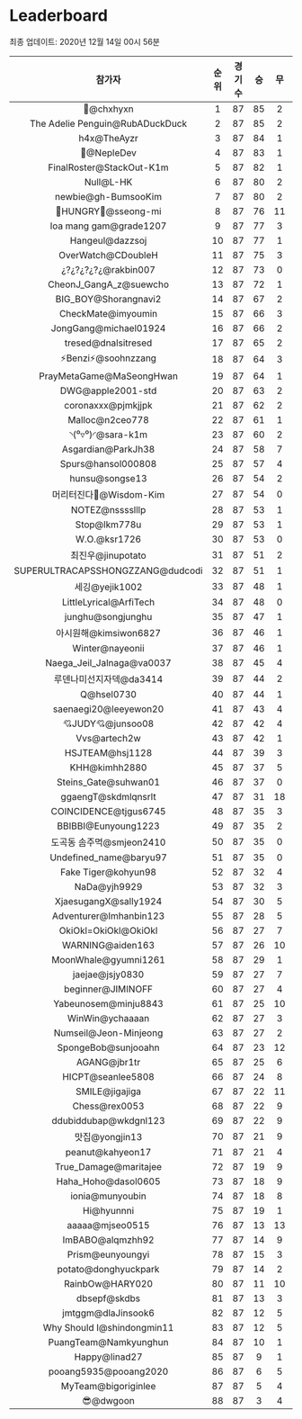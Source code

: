 # Leaderboard
최종 업데이트: 2020년 12월 14일 00시 56분




| 참가자 | 순위 | 경기수 | 승 | 무 | 패 | 승점 |
|:---:|:---:|:---:|:---:|:---:|:---:|:---:|
| 👑@chxhyxn | 1 | 87 | 85 | 2 | 0 | 257 |
| The Adelie Penguin@RubADuckDuck | 2 | 87 | 85 | 2 | 0 | 257 |
| h4x@TheAyzr | 3 | 87 | 84 | 1 | 2 | 253 |
| 🥈@NepleDev | 4 | 87 | 83 | 1 | 3 | 250 |
| FinalRoster@StackOut-K1m | 5 | 87 | 82 | 1 | 4 | 247 |
| Null@L-HK | 6 | 87 | 80 | 2 | 5 | 242 |
| newbie@gh-BumsooKim | 7 | 87 | 80 | 2 | 5 | 242 |
| 🍗HUNGRY🍗@sseong-mi | 8 | 87 | 76 | 11 | 0 | 239 |
| loa mang gam@grade1207 | 9 | 87 | 77 | 3 | 7 | 234 |
| Hangeul@dazzsoj | 10 | 87 | 77 | 1 | 9 | 232 |
| OverWatch@CDoubleH | 11 | 87 | 75 | 3 | 9 | 228 |
| ¿?¿?¿?¿?¿@rakbin007 | 12 | 87 | 73 | 0 | 14 | 219 |
| CheonJ_GangA_z@suewcho | 13 | 87 | 72 | 1 | 14 | 217 |
| BIG_BOY@Shorangnavi2 | 14 | 87 | 67 | 2 | 18 | 203 |
| CheckMate@imyoumin | 15 | 87 | 66 | 3 | 18 | 201 |
| JongGang@michael01924 | 16 | 87 | 66 | 2 | 19 | 200 |
| tresed@dnalsitresed | 17 | 87 | 65 | 2 | 20 | 197 |
| ⚡Benzi⚡@soohnzzang | 18 | 87 | 64 | 3 | 20 | 195 |
| PrayMetaGame@MaSeongHwan | 19 | 87 | 64 | 1 | 22 | 193 |
| DWG@apple2001-std | 20 | 87 | 63 | 2 | 22 | 191 |
| coronaxxx@pjmkjjpk | 21 | 87 | 62 | 2 | 23 | 188 |
| Malloc@n2ceo778 | 22 | 87 | 61 | 1 | 25 | 184 |
| ◝(⁰▿⁰)◜@sara-k1m | 23 | 87 | 60 | 2 | 25 | 182 |
| Asgardian@ParkJh38 | 24 | 87 | 58 | 7 | 22 | 181 |
| Spurs@hansol000808 | 25 | 87 | 57 | 4 | 26 | 175 |
| hunsu@songse13 | 26 | 87 | 54 | 2 | 31 | 164 |
| 머리터진다🤯@Wisdom-Kim | 27 | 87 | 54 | 0 | 33 | 162 |
| NOTEZ@nsssslllp | 28 | 87 | 53 | 1 | 33 | 160 |
| Stop@lkm778u | 29 | 87 | 53 | 1 | 33 | 160 |
| W.O.@ksr1726 | 30 | 87 | 53 | 0 | 34 | 159 |
| 최진우@jinupotato | 31 | 87 | 51 | 2 | 34 | 155 |
| SUPERULTRACAPSSHONGZZANG@dudcodi | 32 | 87 | 51 | 1 | 35 | 154 |
| 세깅@yejik1002 | 33 | 87 | 48 | 1 | 38 | 145 |
| LittleLyrical@ArfiTech | 34 | 87 | 48 | 0 | 39 | 144 |
| junghu@songjunghu | 35 | 87 | 47 | 1 | 39 | 142 |
| 아시원해@kimsiwon6827 | 36 | 87 | 46 | 1 | 40 | 139 |
| Winter@nayeonii | 37 | 87 | 46 | 1 | 40 | 139 |
| Naega_Jeil_Jalnaga@va0037 | 38 | 87 | 45 | 4 | 38 | 139 |
| 루덴나미선지자덱@da3414 | 39 | 87 | 44 | 2 | 41 | 134 |
| Q@hsel0730 | 40 | 87 | 44 | 1 | 42 | 133 |
| saenaegi20@leeyewon20 | 41 | 87 | 43 | 4 | 40 | 133 |
| 💘JUDY💘@junsoo08 | 42 | 87 | 42 | 4 | 41 | 130 |
| Vvs@artech2w | 43 | 87 | 42 | 1 | 44 | 127 |
| HSJTEAM@hsj1128 | 44 | 87 | 39 | 3 | 45 | 120 |
| KHH@kimhh2880 | 45 | 87 | 37 | 5 | 45 | 116 |
| Steins_Gate@suhwan01 | 46 | 87 | 37 | 0 | 50 | 111 |
| ggaengT@skdmlqnsrlt | 47 | 87 | 31 | 18 | 38 | 111 |
| COINCIDENCE@tjgus6745 | 48 | 87 | 35 | 3 | 49 | 108 |
| BBIBBI@Eunyoung1223 | 49 | 87 | 35 | 2 | 50 | 107 |
| 도곡동 솜주먹@smjeon2410 | 50 | 87 | 35 | 0 | 52 | 105 |
| Undefined_name@baryu97 | 51 | 87 | 35 | 0 | 52 | 105 |
| Fake Tiger@kohyun98 | 52 | 87 | 32 | 4 | 51 | 100 |
| NaDa@yjh9929 | 53 | 87 | 32 | 3 | 52 | 99 |
| XjaesugangX@sally1924 | 54 | 87 | 30 | 5 | 52 | 95 |
| Adventurer@Imhanbin123 | 55 | 87 | 28 | 5 | 54 | 89 |
| OkiOkl=OkiOkl@OkiOkl | 56 | 87 | 27 | 7 | 53 | 88 |
| WARNING@aiden163 | 57 | 87 | 26 | 10 | 51 | 88 |
| MoonWhale@gyumni1261 | 58 | 87 | 29 | 1 | 57 | 88 |
| jaejae@jsjy0830 | 59 | 87 | 27 | 7 | 53 | 88 |
| beginner@JIMINOFF | 60 | 87 | 27 | 4 | 56 | 85 |
| Yabeunosem@minju8843 | 61 | 87 | 25 | 10 | 52 | 85 |
| WinWin@ychaaaan | 62 | 87 | 27 | 3 | 57 | 84 |
| Numseil@Jeon-Minjeong | 63 | 87 | 27 | 2 | 58 | 83 |
| SpongeBob@sunjooahn | 64 | 87 | 23 | 12 | 52 | 81 |
| AGANG@jbr1tr | 65 | 87 | 25 | 6 | 56 | 81 |
| HICPT@seanlee5808 | 66 | 87 | 24 | 8 | 55 | 80 |
| SMILE@jigajiga | 67 | 87 | 22 | 11 | 54 | 77 |
| Chess@rex0053 | 68 | 87 | 22 | 9 | 56 | 75 |
| ddubiddubap@wkdgnl123 | 69 | 87 | 22 | 9 | 56 | 75 |
| 맛집@yongjin13 | 70 | 87 | 21 | 9 | 57 | 72 |
| peanut@kahyeon17 | 71 | 87 | 21 | 4 | 62 | 67 |
| True_Damage@maritajee | 72 | 87 | 19 | 9 | 59 | 66 |
| Haha_Hoho@dasol0605 | 73 | 87 | 18 | 9 | 60 | 63 |
| ionia@munyoubin | 74 | 87 | 18 | 8 | 61 | 62 |
| Hi@hyunnni | 75 | 87 | 19 | 1 | 67 | 58 |
| aaaaa@mjseo0515 | 76 | 87 | 13 | 13 | 61 | 52 |
| ImBABO@alqmzhh92 | 77 | 87 | 14 | 9 | 64 | 51 |
| Prism@eunyoungyi | 78 | 87 | 15 | 3 | 69 | 48 |
| potato@donghyuckpark | 79 | 87 | 14 | 2 | 71 | 44 |
| RainbOw@HARY020 | 80 | 87 | 11 | 10 | 66 | 43 |
| dbsepf@skdbs | 81 | 87 | 13 | 3 | 71 | 42 |
| jmtggm@dlaJinsook6 | 82 | 87 | 12 | 5 | 70 | 41 |
| Why Should I@shindongmin11 | 83 | 87 | 12 | 5 | 70 | 41 |
| PuangTeam@Namkyunghun | 84 | 87 | 10 | 1 | 76 | 31 |
| Happy@linad27 | 85 | 87 | 9 | 1 | 77 | 28 |
| pooang5935@pooang2020 | 86 | 87 | 6 | 5 | 76 | 23 |
| MyTeam@bigoriginlee | 87 | 87 | 5 | 4 | 78 | 19 |
| 😎@dwgoon | 88 | 87 | 3 | 4 | 80 | 13 |
